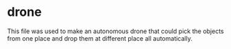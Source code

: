 # drone

This file was used to make an autonomous drone that could pick the objects from one place and drop them at different place all automatically.
 
